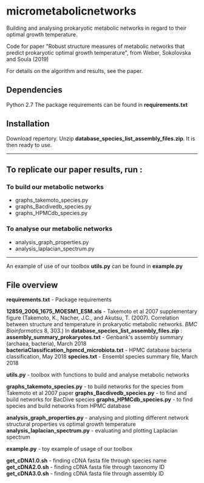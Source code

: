 # micrometabolicnetworks
Building and analysing prokaryotic metabolic networks in regard to their optimal growth temperature. 

Code for paper "Robust structure measures of metabolic networks that predict prokaryotic optimal growth temperature", from Weber, Sokolovska and Soula (2019)

For details on the algorithm and results, see the paper.

## Dependencies
Python 2.7
The package requirements can be found in **requirements.txt**

## Installation
Download repertory.
Unzip **database\_species\_list\_assembly\_files.zip**. It is then ready to use.

-----------------
## To replicate our paper results, run :

### To build our metabolic networks
- graphs\_takemoto\_species.py
- graphs\_Bacdivedb\_species.py
- graphs\_HPMCdb\_species.py

### To analyse our metabolic networks
- analysis\_graph\_properties.py
- analysis\_laplacian\_spectrum.py


-----------------
An example of use of our toolbox **utils.py** can be found in **example.py**


## File overview

**requirements.txt** - Package requirements

**12859\_2006\_1675\_MOESM1\_ESM.xls** - Takemoto et al 2007 supplementary figure (Takemoto, K., Nacher, J.C., and Akutsu, T. (2007). Correlation between structure and temperature in prokaryotic metabolic networks. *BMC Bioinformatics* 8, 303.)
In **database\_species\_list\_assembly\_files.zip** :
  **assembly\_summary\_prokaryotes.txt** - Genbank's assembly summary (archaea, bacteria), March 2018
  **bacteriaClassification\_hpmcd\_microbiota.txt** - HPMC database bacteria classification, May 2018
  **species.txt** - Ensembl species summary file, March 2018

**utils.py** - toolbox with functions to build and analyse metabolic networks

**graphs\_takemoto\_species.py** - to build networks for the species from Takemoto et al 2007 paper
**graphs\_Bacdivedb\_species.py** - to find and build networks for BacDive species
**graphs\_HPMCdb\_species.py** - to find species and build networks from HPMC database

**analysis\_graph\_properties.py** - analysing and plotting different network structural properties vs optimal growth temperature
**analysis\_laplacian\_spectrum.py** - evaluating and plotting Laplacian spectrum

**example.py** - toy example of usage of our toolbox

**get\_cDNA1.0.sh** - finding cDNA fasta file through species name
**get\_cDNA2.0.sh** - finding cDNA fasta file through taxonomy ID
**get\_cDNA3.0.sh** - finding cDNA fasta file through assembly ID

